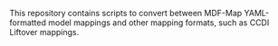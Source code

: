 This repository contains scripts to convert between MDF-Map YAML-formatted model mappings and other mapping formats, such as CCDI Liftover mappings.
